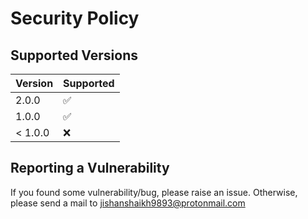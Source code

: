 # Security Policy

## Supported Versions

| Version | Supported          |
| ------- | ------------------ |
| 2.0.0   | :white_check_mark: |
| 1.0.0   | :white_check_mark: |
| < 1.0.0   | :x:  |

## Reporting a Vulnerability

If you found some vulnerability/bug, please raise an issue. Otherwise, please send a mail to jishanshaikh9893@protonmail.com
